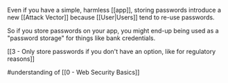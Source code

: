 Even if you have a simple, harmless [[app]], storing passwords introduce a new [[Attack Vector]] because [[User|Users]] tend to re-use passwords.

So if you store passwords on your app, you might end-up being used as a "password storage" for things like bank credentials.

[[3 - Only store passwords if you don't have an option, like for regulatory reasons]]

#understanding of [[0 - Web Security Basics]]